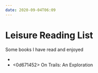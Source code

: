 ```yaml
---
date: 2020-09-04T06:09
---
```


# Leisure Reading List
Some books I have read and enjoyed

- <bf954300>
- <0d671452> On Trails: An Exploration
